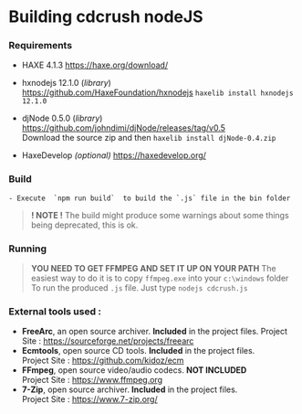 
# Building cdcrush nodeJS


### Requirements

- HAXE 4.1.3
https://haxe.org/download/

- hxnodejs 12.1.0 (*library*)  
https://github.com/HaxeFoundation/hxnodejs
`haxelib install hxnodejs 12.1.0`

- djNode 0.5.0 (*library*)  
https://github.com/johndimi/djNode/releases/tag/v0.5  
Download the source zip and then
`haxelib install djNode-0.4.zip`

- HaxeDevelop *(optional)*
https://haxedevelop.org/

	
### Build

	- Execute  `npm run build`  to build the `.js` file in the bin folder

> **! NOTE !**
> The build might produce some warnings about some things being deprecated, this is ok.



### Running 

>**YOU NEED TO GET FFMPEG AND SET IT UP ON YOUR PATH**
>The easiest way to do it is to copy `ffmpeg.exe` into your `c:\windows` folder  
To run the produced `.js` file. Just type `nodejs cdcrush.js`

### External tools used :

- **FreeArc**, an open source archiver. **Included** in the project files. 
Project Site : https://sourceforge.net/projects/freearc
- **Ecmtools**, open source CD tools. **Included** in the project files.  
Project Site :  https://github.com/kidoz/ecm
- **FFmpeg**, open source video/audio codecs. **NOT INCLUDED**  
Project Site : https://www.ffmpeg.org
- **7-Zip**, open source archiver. **Included** in the project files.  
Project Site : https://www.7-zip.org/